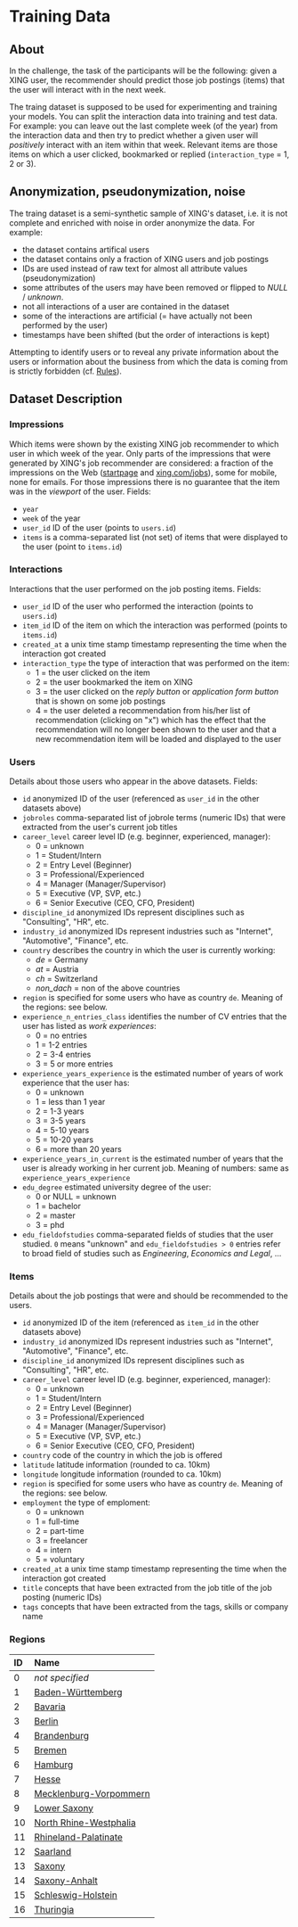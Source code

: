 Training Data
==========================

## About

In the challenge, the task of the participants will be the following: given a XING user, the recommender should predict those job postings (items) that the user will interact with in the next week. 

The traing dataset is supposed to be used for experimenting and training your models. You can split the 
interaction data into training and test data. For example: you can leave out the last 
complete week (of the year) from the interaction data and then try to predict whether 
a given user will _positively_ interact with an item within that week. Relevant items 
are those items on which a user clicked, bookmarked or replied (`interaction_type` = 1, 2 or 3). 


## Anonymization, pseudonymization, noise

The traing dataset is a semi-synthetic sample of XING's dataset, i.e. it is not complete and enriched with 
noise in order anonymize the data. For example: 

- the dataset contains artifical users
- the dataset contains only a fraction of XING users and job postings
- IDs are used instead of raw text for almost all attribute values (pseudonymization)
- some attributes of the users may have been removed or flipped to _NULL_ / _unknown_. 
- not all interactions of a user are contained in the dataset
- some of the interactions are artificial (= have actually not been performed by the user)
- timestamps have been shifted (but the order of interactions is kept)

Attempting to identify users or to reveal any private information about the users or information about 
the business from which the data is coming from is strictly forbidden (cf. [Rules](http://2016.recsyschallenge.com/)).

## Dataset Description 

### Impressions 

Which items were shown by the existing XING job recommender to which user in which week of the year. Only parts of the impressions that were generated by XING's job recommender are considered: a fraction of the impressions on the Web ([startpage](https://xing.com) and [xing.com/jobs](https://xing.com/jobs)), some for mobile, none for emails. For those impressions there is no guarantee that the item was in the _viewport_ of the user. Fields: 

- `year`
- `week` of the year
- `user_id` ID of the user (points to `users.id`)
- `items` is a comma-separated list (not set) of items that were displayed to the user (point to `items.id`)

### Interactions

Interactions that the user performed on the job posting items. Fields: 

- `user_id` ID of the user who performed the interaction (points to `users.id`)
- `item_id` ID of the item on which the interaction was performed (points to `items.id`)
- `created_at` a unix time stamp timestamp representing the time when the interaction got created
- `interaction_type` the type of interaction that was performed on the item: 
  + 1 = the user clicked on the item
  + 2 = the user bookmarked the item on XING
  + 3 = the user clicked on the _reply button_ or _application form button_ that is shown on some job postings
  + 4 = the user deleted a recommendation from his/her list of recommendation (clicking on "x") which has the effect that the recommendation will no longer been shown to the user and that a new recommendation item will be loaded and displayed to the user

### Users 

Details about those users who appear in the above datasets. Fields: 

- `id` anonymized ID of the user (referenced as `user_id` in the other datasets above)
- `jobroles` comma-separated list of jobrole terms (numeric IDs) that were extracted from the user's current job titles 
- `career_level` career level ID (e.g. beginner, experienced, manager): 
  + 0 = unknown
  + 1 = Student/Intern
  + 2 = Entry Level (Beginner)
  + 3 = Professional/Experienced
  + 4 = Manager (Manager/Supervisor)
  + 5 = Executive (VP, SVP, etc.)
  + 6 = Senior Executive (CEO, CFO, President)
- `discipline_id` anonymized IDs represent disciplines such as "Consulting", "HR", etc.
- `industry_id` anonymized IDs represent industries such as "Internet", "Automotive", "Finance", etc.
- `country` describes the country in which the user is currently working: 
  + _de_ = Germany
  + _at_ = Austria
  + _ch_ = Switzerland
  + _non\_dach_ = non of the above countries
- `region` is specified for some users who have as country `de`. Meaning of the regions: see below.
- `experience_n_entries_class` identifies the number of CV entries that the user has listed as _work experiences_:
  + 0 = no entries
  + 1 = 1-2 entries
  + 2 = 3-4 entries
  + 3 = 5 or more entries
- `experience_years_experience` is the estimated number of years of work experience that the user has: 
  + 0 = unknown 
  + 1 = less than 1 year
  + 2 = 1-3 years
  + 3 = 3-5 years
  + 4 = 5-10 years
  + 5 = 10-20 years
  + 6 = more than 20 years
- `experience_years_in_current` is the estimated number of years that the user is already working in her current job. Meaning of numbers: same as `experience_years_experience`
- `edu_degree` estimated university degree of the user: 
  + 0 or NULL = unknown 
  + 1 = bachelor 
  + 2 = master
  + 3 = phd
- `edu_fieldofstudies` comma-separated fields of studies that the user studied. `0` means "unknown" and `edu_fieldofstudies > 0` entries refer to broad field of studies such as _Engineering_, _Economics and Legal_,  ... 


### Items

Details about the job postings that were and should be recommended to the users. 

- `id` anonymized ID of the item (referenced as `item_id` in the other datasets above)
- `industry_id` anonymized IDs represent industries such as "Internet", "Automotive", "Finance", etc.
- `discipline_id` anonymized IDs represent disciplines such as "Consulting", "HR", etc.
- `career_level` career level ID (e.g. beginner, experienced, manager): 
  + 0 = unknown
  + 1 = Student/Intern
  + 2 = Entry Level (Beginner)
  + 3 = Professional/Experienced
  + 4 = Manager (Manager/Supervisor)
  + 5 = Executive (VP, SVP, etc.)
  + 6 = Senior Executive (CEO, CFO, President)
- `country` code of the country in which the job is offered 
- `latitude` latitude information (rounded to ca. 10km)
- `longitude` longitude information (rounded to ca. 10km)
- `region` is specified for some users who have as country `de`. Meaning of the regions: see below.
- `employment` the type of emploment: 
  + 0 = unknown
  + 1 = full-time
  + 2 = part-time 
  + 3 = freelancer 
  + 4 = intern
  + 5 = voluntary
- `created_at` a unix time stamp timestamp representing the time when the interaction got created
- `title` concepts that have been extracted from the job title of the job posting (numeric IDs)
- `tags` concepts that have been extracted from the tags, skills or company name


### Regions

| ID | Name |
|:-----|:-----|
| 0 | _not specified_ | 
| 1 | [Baden-Württemberg](https://en.wikipedia.org/wiki/Baden-W%C3%BCrttemberg) | 
| 2 | [Bavaria](https://en.wikipedia.org/wiki/Bavaria) | 
| 3 | [Berlin](https://en.wikipedia.org/wiki/Berlin) | 
| 4 | [Brandenburg](https://en.wikipedia.org/wiki/Brandenburg) | 
| 5 | [Bremen](https://en.wikipedia.org/wiki/Bremen) | 
| 6 | [Hamburg](https://en.wikipedia.org/wiki/Hamburg) | 
| 7 | [Hesse](https://en.wikipedia.org/wiki/Hesse) | 
| 8 | [Mecklenburg-Vorpommern](https://en.wikipedia.org/wiki/Mecklenburg-Vorpommern) |
| 9 | [Lower Saxony](https://en.wikipedia.org/wiki/Lower_Saxony) |  
| 10 | [North Rhine-Westphalia](https://en.wikipedia.org/wiki/North_Rhine-Westphalia) | 
| 11 | [Rhineland-Palatinate](https://en.wikipedia.org/wiki/Rhineland-Palatinate) | 
| 12 | [Saarland](https://en.wikipedia.org/wiki/Saarland) | 
| 13 | [Saxony](https://en.wikipedia.org/wiki/Saxony) | 
| 14 | [Saxony-Anhalt](https://en.wikipedia.org/wiki/Saxony-Anhalt) | 
| 15 | [Schleswig-Holstein](https://en.wikipedia.org/wiki/Schleswig-Holstein) | 
| 16 | [Thuringia](https://en.wikipedia.org/wiki/Thuringia) | 

